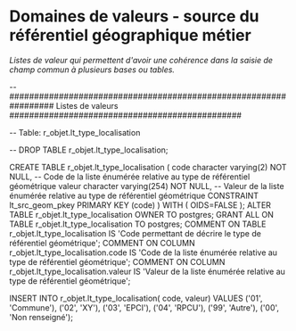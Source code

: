 Domaines de valeurs - source du référentiel géographique métier
====

*Listes de valeur qui permettent d'avoir une cohérence dans la saisie de champ commun à plusieurs bases ou tables.*


-- ################################################################# Listes de valeurs  ###############################################

-- Table: r_objet.lt_type_localisation

-- DROP TABLE r_objet.lt_type_localisation;

CREATE TABLE r_objet.lt_type_localisation
(
  code character varying(2) NOT NULL, -- Code de la liste énumérée relative au type de référentiel géométrique
  valeur character varying(254) NOT NULL, -- Valeur de la liste énumérée relative au type de référentiel géométrique
  CONSTRAINT lt_src_geom_pkey PRIMARY KEY (code)
)
WITH (
  OIDS=FALSE
);
ALTER TABLE r_objet.lt_type_localisation
  OWNER TO postgres;
GRANT ALL ON TABLE r_objet.lt_type_localisation TO postgres;
COMMENT ON TABLE r_objet.lt_type_localisation
  IS 'Code permettant de décrire le type de référentiel géométrique';
COMMENT ON COLUMN r_objet.lt_type_localisation.code IS 'Code de la liste énumérée relative au type de référentiel géométrique';
COMMENT ON COLUMN r_objet.lt_type_localisation.valeur IS 'Valeur de la liste énumérée relative au type de référentiel géométrique';

INSERT INTO r_objet.lt_type_localisation(
            code, valeur)
    VALUES
    ('01', 'Commune'),
    ('02', 'XY'),
    ('03', 'EPCI'),
    ('04', 'RPCU'), 
    ('99', 'Autre'),
    ('00', 'Non renseigné');
